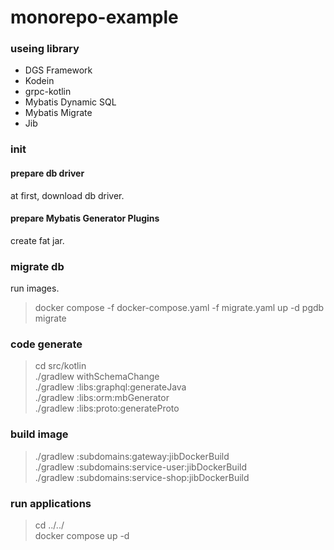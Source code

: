 # monorepo-example

### useing library
- DGS Framework
- Kodein
- grpc-kotlin
- Mybatis Dynamic SQL
- Mybatis Migrate
- Jib

### init
#### prepare db driver
at first, download db driver.

#### prepare Mybatis Generator Plugins
create fat jar.

### migrate db
run images.
> docker compose -f docker-compose.yaml -f migrate.yaml up -d pgdb migrate

### code generate 
> cd src/kotlin  
./gradlew withSchemaChange  
./gradlew :libs:graphql:generateJava  
./gradlew :libs:orm:mbGenerator  
./gradlew :libs:proto:generateProto

### build image
> ./gradlew :subdomains:gateway:jibDockerBuild  
./gradlew :subdomains:service-user:jibDockerBuild  
./gradlew :subdomains:service-shop:jibDockerBuild

### run applications
> cd ../../  
docker compose up -d